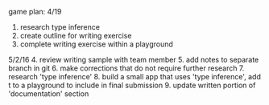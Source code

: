 game plan:
4/19
1. research type inference
2. create outline for writing exercise
3. complete writing exercise within a playground

5/2/16
4. review writing sample with team member
5. add notes to separate branch in git
6. make corrections that do not require further research
7. research 'type inference'
8. build a small app that uses 'type inference', add t to a playground to include in final submission
9. update written portion of 'documentation' section